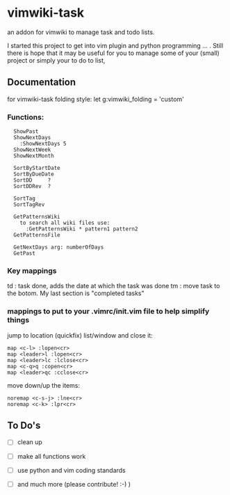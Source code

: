 # vimwiki-task
an addon for vimwiki to manage task and todo lists.

I started this project to get into vim plugin and python programming ... . Still there is hope that it may be useful for you to manage some of your (small) project or simply your to do to list,

## Documentation
for vimwiki-task folding style:
  let g:vimwiki_folding = 'custom'

### Functions:
``` vimscript
  ShowPast
  ShowNextDays
    :ShowNextDays 5
  ShowNextWeek
  ShowNextMonth
 
  SortByStartDate
  SortByDueDate
  SortDD     ?
  SortDDRev  ?

  SortTag
  SortTagRev

  GetPatternsWiki
    to search all wiki files use:
      :GetPatternsWiki * pattern1 pattern2
  GetPatternsFile

  GetNextDays arg: numberOfDays
  GetPast  
```

### Key mappings
<leader>td : task done, adds the date at which the task was done
<leader>tm : move task to the botom. My last section is "completed tasks"


### mappings to put to your .vimrc/init.vim file to help simplify things
jump to location (quickfix) list/window and close it:
``` vimscript
map <c-l> :lopen<cr>
map <leader>l :lopen<cr>
map <leader>lc :lclose<cr>
map <c-q>q :copen<cr>
map <leader>qc :cclose<cr>
```
move down/up the items:
``` vimscript
noremap <c-s-j> :lne<cr>
noremap <c-k> :lpr<cr>
```

## To Do's

* [ ] clean up
* [ ] make all functions work
* [ ] use python and vim coding standards
* [ ] and much more (please contribute! :-) )
 

